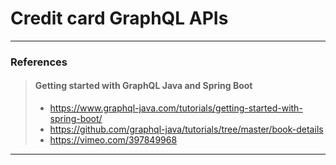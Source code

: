# Credit card GraphQL APIs













---
### References
> #### Getting started with GraphQL Java and Spring Boot
> - https://www.graphql-java.com/tutorials/getting-started-with-spring-boot/
> - https://github.com/graphql-java/tutorials/tree/master/book-details
> - https://vimeo.com/397849968
---


